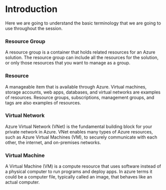 # Introduction

Here we are going to understand the basic terminology that we are going to use throughout the session.

### Resource Group

A resource group is a container that holds related resources for an Azure solution. The resource group can include all the resources for the solution, or only those resources that you want to manage as a group.

### Resource

A manageable item that is available through Azure. Virtual machines, storage accounts, web apps, databases, and virtual networks are examples of resources. Resource groups, subscriptions, management groups, and tags are also examples of resources.

### Virtual Network

Azure Virtual Network (VNet) is the fundamental building block for your private network in Azure. VNet enables many types of Azure resources, such as Azure Virtual Machines (VM), to securely communicate with each other, the internet, and on-premises networks. 

### Virtual Machine

A Virtual Machine (VM) is a compute resource that uses software instead of a physical computer to run programs and deploy apps. In azure terms it could be a computer file, typically called an image, that behaves like an actual computer. 

